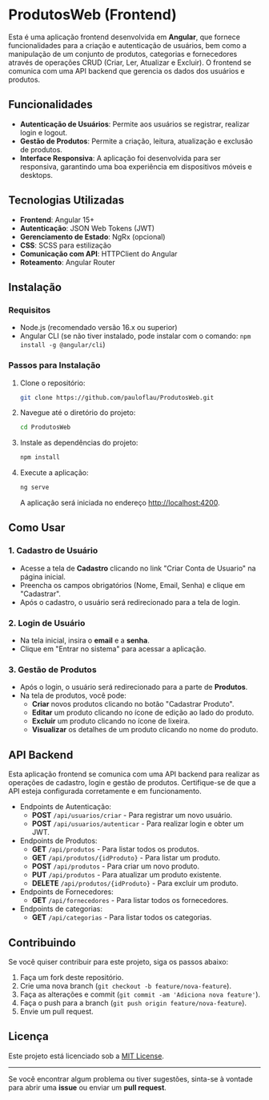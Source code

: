 # ProdutosWeb (Frontend)

Esta é uma aplicação frontend desenvolvida em **Angular**, que fornece funcionalidades para a criação e autenticação de usuários, bem como a manipulação de um conjunto de produtos, categorias e fornecedores através de operações CRUD (Criar, Ler, Atualizar e Excluir). O frontend se comunica com uma API backend que gerencia os dados dos usuários e produtos.

## Funcionalidades

- **Autenticação de Usuários**: Permite aos usuários se registrar, realizar login e logout.
- **Gestão de Produtos**: Permite a criação, leitura, atualização e exclusão de produtos.
- **Interface Responsiva**: A aplicação foi desenvolvida para ser responsiva, garantindo uma boa experiência em dispositivos móveis e desktops.

## Tecnologias Utilizadas

- **Frontend**: Angular 15+
- **Autenticação**: JSON Web Tokens (JWT)
- **Gerenciamento de Estado**: NgRx (opcional)
- **CSS**: SCSS para estilização
- **Comunicação com API**: HTTPClient do Angular
- **Roteamento**: Angular Router

## Instalação

### Requisitos

- Node.js (recomendado versão 16.x ou superior)
- Angular CLI (se não tiver instalado, pode instalar com o comando: `npm install -g @angular/cli`)

### Passos para Instalação

1. Clone o repositório:

    ```bash
    git clone https://github.com/pauloflau/ProdutosWeb.git
    ```

2. Navegue até o diretório do projeto:

    ```bash
    cd ProdutosWeb
    ```

3. Instale as dependências do projeto:

    ```bash
    npm install
    ```

4. Execute a aplicação:

    ```bash
    ng serve
    ```

    A aplicação será iniciada no endereço [http://localhost:4200](http://localhost:4200).

## Como Usar

### 1. Cadastro de Usuário

- Acesse a tela de **Cadastro** clicando no link "Criar Conta de Usuario" na página inicial.
- Preencha os campos obrigatórios (Nome, Email, Senha) e clique em "Cadastrar".
- Após o cadastro, o usuário será redirecionado para a tela de login.

### 2. Login de Usuário

- Na tela inicial, insira o **email** e a **senha**.
- Clique em "Entrar no sistema" para acessar a aplicação.

### 3. Gestão de Produtos

- Após o login, o usuário será redirecionado para a parte de **Produtos**.
- Na tela de produtos, você pode:
  - **Criar** novos produtos clicando no botão "Cadastrar Produto".
  - **Editar** um produto clicando no ícone de edição ao lado do produto.
  - **Excluir** um produto clicando no ícone de lixeira.
  - **Visualizar** os detalhes de um produto clicando no nome do produto.

## API Backend

Esta aplicação frontend se comunica com uma API backend para realizar as operações de cadastro, login e gestão de produtos. Certifique-se de que a API esteja configurada corretamente e em funcionamento.

- Endpoints de Autenticação:
    - **POST** `/api/usuarios/criar` - Para registrar um novo usuário.
    - **POST** `/api/usuarios/autenticar` - Para realizar login e obter um JWT.
- Endpoints de Produtos:
    - **GET** `/api/produtos` - Para listar todos os produtos.
    - **GET** `/api/produtos/{idProduto}` - Para listar um produto.
    - **POST** `/api/produtos` - Para criar um novo produto.
    - **PUT** `/api/produtos` - Para atualizar um produto existente.
    - **DELETE** `/api/produtos/{idProduto}` - Para excluir um produto.
- Endpoints de Fornecedores:
    - **GET** `/api/fornecedores` - Para listar todos os fornecedores.
- Endpoints de categorias:
    - **GET** `/api/categorias` - Para listar todos os categorias.

## Contribuindo

Se você quiser contribuir para este projeto, siga os passos abaixo:

1. Faça um fork deste repositório.
2. Crie uma nova branch (`git checkout -b feature/nova-feature`).
3. Faça as alterações e commit (`git commit -am 'Adiciona nova feature'`).
4. Faça o push para a branch (`git push origin feature/nova-feature`).
5. Envie um pull request.

## Licença

Este projeto está licenciado sob a [MIT License](LICENSE).

---

Se você encontrar algum problema ou tiver sugestões, sinta-se à vontade para abrir uma **issue** ou enviar um **pull request**.


